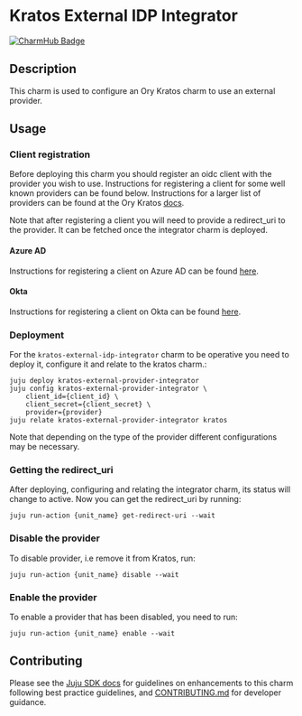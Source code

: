 # Kratos External IDP Integrator

[![CharmHub Badge](https://charmhub.io/kratos-external-idp-integrator/badge.svg)](https://charmhub.io/kratos-external-idp-integrator)

## Description

This charm is used to configure an Ory Kratos charm to use an external provider.

## Usage

### Client registration

Before deploying this charm you should register an oidc client with the provider you wish to use. Instructions for
registering a client for some well known providers can be found below. Instructions for a larger list of providers can be found at the
Ory Kratos [docs](https://www.ory.sh/docs/kratos/social-signin/overview).

Note that after registering a client you will need to provide a redirect_uri to the provider. It can be fetched
once the integrator charm is deployed.

#### Azure AD

Instructions for registering a client on Azure AD can be found [here](https://learn.microsoft.com/en-us/azure/active-directory/develop/quickstart-register-app).

#### Okta

Instructions for registering a client on Okta can be found [here](https://developer.okta.com/docs/guides/find-your-app-credentials/main/).

### Deployment

For the `kratos-external-idp-integrator` charm to be operative you need to deploy it, configure it and relate to the kratos charm.:
```commandline
juju deploy kratos-external-provider-integrator
juju config kratos-external-provider-integrator \
    client_id={client_id} \
    client_secret={client_secret} \
    provider={provider}
juju relate kratos-external-provider-integrator kratos
```

Note that depending on the type of the provider different configurations may be necessary.

### Getting the redirect_uri

After deploying, configuring and relating the integrator charm, its status will change to active. Now you can get the redirect_uri by running:
```commandline
juju run-action {unit_name} get-redirect-uri --wait
```

### Disable the provider

To disable provider, i.e remove it from Kratos, run:
```commandline
juju run-action {unit_name} disable --wait
```

### Enable the provider

To enable a provider that has been disabled, you need to run:
```commandline
juju run-action {unit_name} enable --wait
```

## Contributing

Please see the [Juju SDK docs](https://juju.is/docs/sdk) for guidelines on enhancements to this
charm following best practice guidelines, and
[CONTRIBUTING.md](https://github.com/canonical/kratos-external-idp-integrator/blob/main/CONTRIBUTING.md) for developer
guidance.
